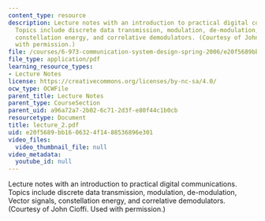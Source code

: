 ```yaml
---
content_type: resource
description: Lecture notes with an introduction to practical digital communications.
  Topics include discrete data transmission, modulation, de-modulation, Vector signals,
  constellation energy, and correlative demodulators. (Courtesy of John Cioffi. Used
  with permission.)
file: /courses/6-973-communication-system-design-spring-2006/e20f5689bb1606324f1488536896e301_lecture_2.pdf
file_type: application/pdf
learning_resource_types:
- Lecture Notes
license: https://creativecommons.org/licenses/by-nc-sa/4.0/
ocw_type: OCWFile
parent_title: Lecture Notes
parent_type: CourseSection
parent_uid: a96a72a7-2b02-6c71-2d3f-e80f44c1b0cb
resourcetype: Document
title: lecture_2.pdf
uid: e20f5689-bb16-0632-4f14-88536896e301
video_files:
  video_thumbnail_file: null
video_metadata:
  youtube_id: null
---
```

Lecture notes with an introduction to practical digital communications. Topics include discrete data transmission, modulation, de-modulation, Vector signals, constellation energy, and correlative demodulators. (Courtesy of John Cioffi. Used with permission.)